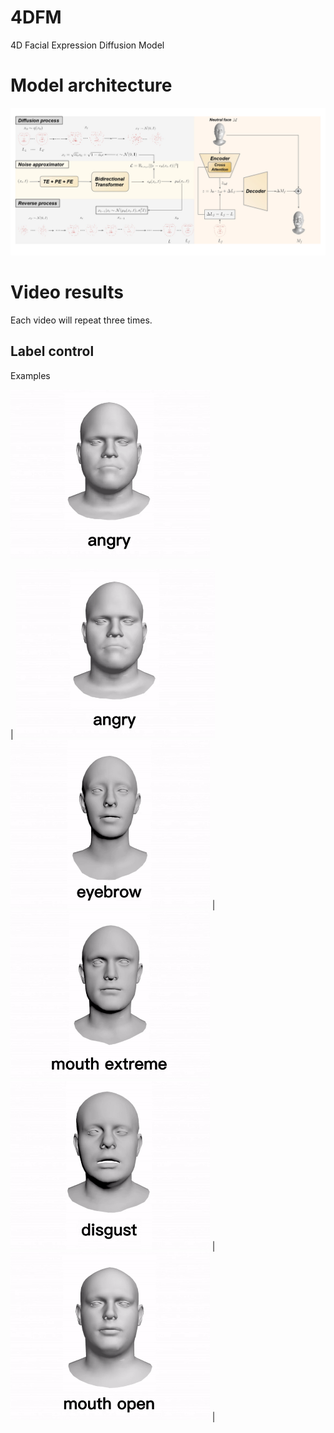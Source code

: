 # 4DFM
4D Facial Expression Diffusion Model

# Model architecture


<img  src="model.jpg"  />

# Video results
Each video will repeat three times.

## Label control

Examples

<img src="results/angry.gif" height="270" />


| <img src="results/angry.gif" height="270" /> <img src="results/eyebrow.gif#gh-dark-mode-only" height="270" /> | <img src="results/mouth_extreme.gif#gh-light-mode-only" height="270" /> <img src="results/disgust.gif#gh-dark-mode-only" height="270" /> | <img src="results/mouth_open.gif#gh-light-mode-only" height="270" /> |
